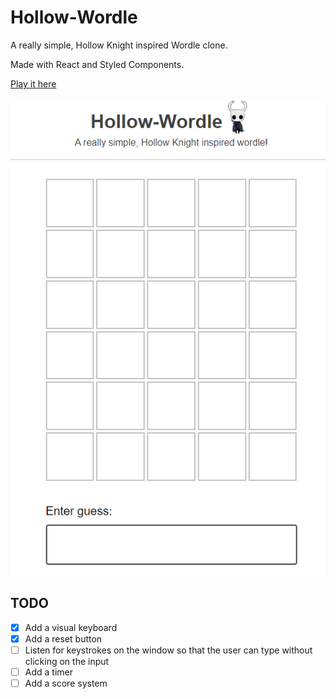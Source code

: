 # Hollow-Wordle

A really simple, Hollow Knight inspired Wordle clone.

Made with React and Styled Components.

[Play it here](https://wordle-hollow-knight.vercel.app/)

![Hollow Wordle](docs/img/hollow-wordle.png)

## TODO

- [x] Add a visual keyboard
- [x] Add a reset button
- [ ] Listen for keystrokes on the window so that the user can type without clicking on the input
- [ ] Add a timer
- [ ] Add a score system
